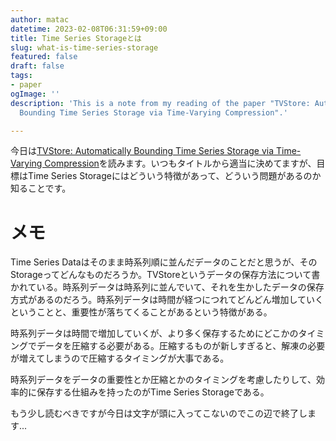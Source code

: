 ```yaml
---
author: matac
datetime: 2023-02-08T06:31:59+09:00
title: Time Series Storageとは
slug: what-is-time-series-storage
featured: false
draft: false
tags:
- paper
ogImage: ''
description: 'This is a note from my reading of the paper "TVStore: Automatically
  Bounding Time Series Storage via Time-Varying Compression".'

---
```

今日は[TVStore: Automatically Bounding Time Series Storage via Time-Varying Compression](https://www.usenix.org/conference/fast22/presentation/an "TVStore: Automatically Bounding Time Series Storage via Time-Varying Compression")を読みます。いつもタイトルから適当に決めてますが、目標はTime Series Storageにはどういう特徴があって、どういう問題があるのか知ることです。

# メモ

Time Series Dataはそのまま時系列順に並んだデータのことだと思うが、そのStorageってどんなものだろうか。TVStoreというデータの保存方法について書かれている。時系列データは時系列に並んでいて、それを生かしたデータの保存方式があるのだろう。時系列データは時間が経つにつれてどんどん増加していくということと、重要性が落ちてくることがあるという特徴がある。

時系列データは時間で増加していくが、より多く保存するためにどこかのタイミングでデータを圧縮する必要がある。圧縮するものが新しすぎると、解凍の必要が増えてしまうので圧縮するタイミングが大事である。

時系列データをデータの重要性とか圧縮とかのタイミングを考慮したりして、効率的に保存する仕組みを持ったのがTime Series Storageである。

もう少し読むべきですが今日は文字が頭に入ってこないのでこの辺で終了します...
